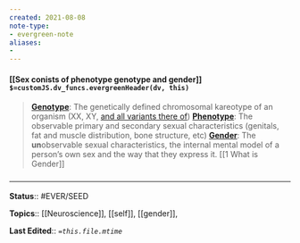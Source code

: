 ```yaml
---
created: 2021-08-08
note-type: 
- evergreen-note
aliases:
- 
---
```


#### [[Sex conists of phenotype genotype and gender]] `$=customJS.dv_funcs.evergreenHeader(dv, this)`

> **[Genotype](https://en.wikipedia.org/wiki/Genotype)**: The genetically defined chromosomal kareotype of an organism (XX, XY, [and all variants there of](https://twitter.com/sciencevet2/status/1035250518870900737?lang=en))
> **[Phenotype](https://en.wikipedia.org/wiki/Phenotype)**: The observable primary and secondary sexual characteristics (genitals, fat and muscle distribution, bone structure, etc)
> **[Gender](https://en.wikipedia.org/wiki/Gender)**: The **un**observable sexual characteristics, the internal mental model of a person’s own sex and the way that they express it.
[[1 What is Gender]]

### <hr class="footnote"/>

**Status**:: #EVER/SEED 

**Topics**::  [[Neuroscience]], [[self]], [[gender]], 
	
**Last Edited**:: *`=this.file.mtime`*
